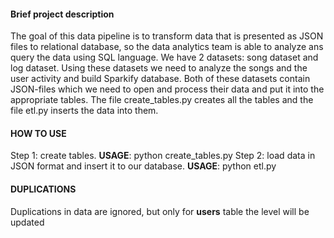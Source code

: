 #### Brief project description
The goal of this data pipeline is to transform data that is presented as JSON files to relational database, so the data analytics team is able to analyze ans query the data using SQL language.
We have 2 datasets: song dataset and log dataset. Using these datasets we need to analyze the songs and the user activity and build Sparkify database. Both of these datasets contain JSON-files which we need to open and process their data and put it into the appropriate tables. The file create_tables.py creates all the tables and the file etl.py inserts the data into them.

#### HOW TO USE
Step 1: create tables.
**USAGE**: python create_tables.py
Step 2: load data in JSON format and insert it to our database.
**USAGE**: python etl.py

#### DUPLICATIONS
Duplications in data are ignored, but only for **users** table the level will be updated


